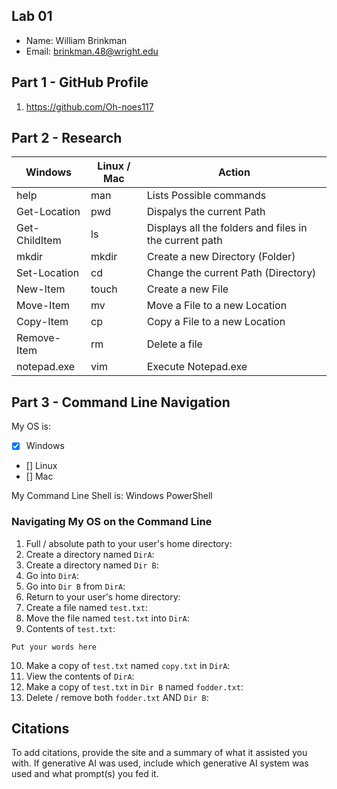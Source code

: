 ## Lab 01

- Name: William Brinkman
- Email: brinkman.48@wright.edu

## Part 1 - GitHub Profile

1. https://github.com/Oh-noes117

## Part 2 - Research

| Windows | Linux / Mac | Action |
| ---     | ---         | ---    |
| help    | man         |Lists Possible commands |
| Get-Location | pwd    |Dispalys the current Path        |
| Get-ChildItem | ls    |Displays all the folders and files in the current path        |
| mkdir   | mkdir       |Create a new Directory (Folder)        |
| Set-Location | cd     |Change the current Path (Directory)        |
| New-Item | touch      |Create a new File        |
| Move-Item | mv        |Move a File to a new Location       |
| Copy-Item | cp        |Copy a File to a new Location        |
| Remove-Item | rm      |Delete a file        |
| notepad.exe | vim     |Execute Notepad.exe        |

## Part 3 - Command Line Navigation

My OS is:
- [x] Windows
- [] Linux
- [] Mac

My Command Line Shell is: Windows PowerShell 

### Navigating My OS on the Command Line

1. Full / absolute path to your user's home directory:
2. Create a directory named `DirA`:
3. Create a directory named `Dir B`:
4. Go into `DirA`:
5. Go into `Dir B` from `DirA`:
6. Return to your user's home directory:
7. Create a file named `test.txt`:
8. Move the file named `test.txt` into `DirA`:
9. Contents of `test.txt`:
```
Put your words here
```
10. Make a copy of `test.txt` named `copy.txt` in `DirA`:
11. View the contents of `DirA`: 
12. Make a copy of `test.txt` in `Dir B` named `fodder.txt`:
13. Delete / remove both `fodder.txt` AND `Dir B`:

## Citations

To add citations, provide the site and a summary of what it assisted you with.  If generative AI was used, include which generative AI system was used and what prompt(s) you fed it.
